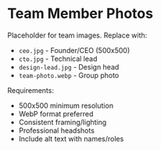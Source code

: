 # Team Member Photos

Placeholder for team images. Replace with:
- `ceo.jpg` - Founder/CEO (500x500)
- `cto.jpg` - Technical lead  
- `design-lead.jpg` - Design head
- `team-photo.webp` - Group photo

Requirements:
- 500x500 minimum resolution
- WebP format preferred
- Consistent framing/lighting
- Professional headshots
- Include alt text with names/roles
